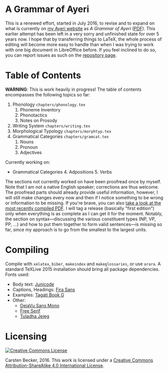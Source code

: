 A Grammar of Ayeri
==================

This is a renewed effort, started in July 2016, to revise and to expand on what is currently on [my Ayeri website](https://benung.nfshost.com) as _A Grammar of Ayeri_ ([PDF](https://dl.dropboxusercontent.com/u/8026017/Ayeri%20grammar/grammar.pdf)). This earlier attempt has been left in a very sorry and unfinished state for over 5 years now. I hope that by transferring things to LaTeX, the whole process of editing will become more easy to handle than when I was trying to work with one big document in LibreOffice before. If you feel inclined to do so, you can report issues as such on the [repository page](https://github.com/carbeck/ayerigrammar).

Table of Contents
=================

**WARNING**: This is work heavily in progress! The table of contents encompasses the following topics so far:

1. Phonology `chapters/phonology.tex`
   1. Phoneme Inventory
   2. Phonotactics
   3. Notes on Prosody
2. Writing System `chapters/writing.tex`
3. Morphological Typology `chapters/morphtyp.tex`
4. Grammatical Categories `chapters/gramcat.tex`
   1. Nouns
   2. Pronoun
   3. Adjectives

Currently working on:

* Grammatical Categories
  4. Adpositions
  5. Verbs

The sections not currently worked on have been proofread once by myself. Note that I am not a native English speaker; corrections are thus welcome. The proofread parts should already provide useful information, however, I will still make changes every now and then if I notice something to be wrong or information to be missing. If you're brave, you can also [take a look at the most recently compiled PDF](https://rawgit.com/carbeck/ayerigrammar/master/grammar.pdf). I will tag a release (basically "first edition") only when everything is as complete as I can get it for the moment. Notably, the section on syntax—discussing the various constituent types (NP, VP, PP, ...) and how to put them together to form valid sentences—is missing so far, since my approach is to go from the smallest to the largest units.

Compiling
=========

Compile with `xelatex`, `biber`, `makeindex` and `makeglossaries`, or use `arara`. A standard TeXLive 2015 installation should bring all package dependencies. Fonts used:

* Body text: [Junicode](http://junicode.sourceforge.net/)
* Captions, Headings: [Fira Sans](https://carrois.com/typefaces/FiraSans/)
* Examples: [Tagati Book G](https://github.com/carbeck/tagatibookg)
* Other:
  * [DejaVu Sans Mono](http://dejavu-fonts.org/)
  * [Free Serif](https://www.gnu.org/software/freefont/)
  * [Tuladha Jejeg](https://sites.google.com/site/jawaunicode/main-page)

Licensing
=========

[![Creative Commons License](https://i.creativecommons.org/l/by-sa/4.0/88x31.png)](http://creativecommons.org/licenses/by-sa/4.0/)

Carsten Becker, 2016. This work is licensed under a [Creative Commons Attribution-ShareAlike 4.0 International License](http://creativecommons.org/licenses/by-sa/4.0/).
